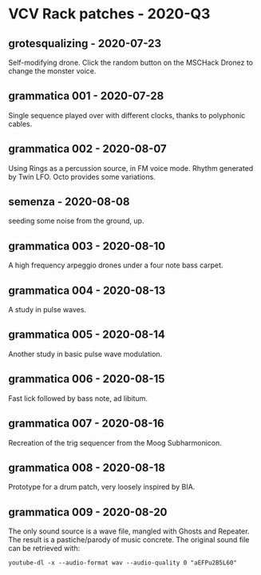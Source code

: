 # VCV Rack patches - 2020-Q3

## grotesqualizing - 2020-07-23

Self-modifying drone. Click the random button on the MSCHack Dronez to change the monster voice.

## grammatica 001 - 2020-07-28

Single sequence played over with different clocks, thanks to polyphonic cables.

## grammatica 002 - 2020-08-07

Using Rings as a percussion source, in FM voice mode. Rhythm generated by Twin LFO. Octo provides some variations.

## semenza - 2020-08-08

seeding some noise from the ground, up.

## grammatica 003 - 2020-08-10

A high frequency arpeggio drones under a four note bass carpet.

## grammatica 004 - 2020-08-13

A study in pulse waves.

## grammatica 005 - 2020-08-14

Another study in basic pulse wave modulation.

## grammatica 006 - 2020-08-15

Fast lick followed by bass note, ad libitum.

## grammatica 007 - 2020-08-16

Recreation of the trig sequencer from the Moog Subharmonicon.

## grammatica 008 - 2020-08-18

Prototype for a drum patch, very loosely inspired by BIA.

## grammatica 009 - 2020-08-20

The only sound source is a wave file, mangled with Ghosts and Repeater. The result is a pastiche/parody of music concrete.
The original sound file can be retrieved with:

```
youtube-dl -x --audio-format wav --audio-quality 0 "aEFPu2B5L60"
```
